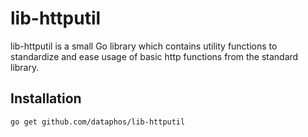 # lib-httputil

lib-httputil is a small Go library which contains utility functions to standardize and ease usage of basic http
functions from the standard library.

## Installation

`go get github.com/dataphos/lib-httputil`


